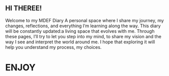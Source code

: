 ## HI THEREE!
Welcome to my MDEF Diary 
A personal space where I share my journey, my changes, reflections, and everything I’m learning along the way.
This diary will be constantly updated:a living space that evolves with me.
Through these pages, I’ll try to let you step into my mind, to share my vision and the way I see and interpret the world around me.
I hope that exploring it will help you understand my process, my choices.

# ENJOY #
